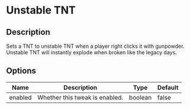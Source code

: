 # Unstable TNT

## Description

Sets a TNT to unstable TNT when a player right clicks it with gunpowder. Unstable TNT will instantly explode when broken like the legacy days.

## Options

| Name    | Description                    | Type    | Default |
| ------- | ------------------------------ | ------- | ------- |
| enabled | Whether this tweak is enabled. | boolean | false   |



